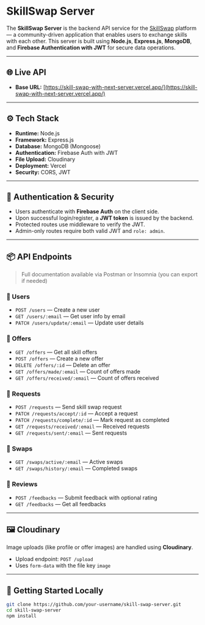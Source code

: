 # SkillSwap Server

The **SkillSwap Server** is the backend API service for the [SkillSwap](https://github.com/gaziraihan1/skill-swap-server.git) platform — a community-driven application that enables users to exchange skills with each other. This server is built using **Node.js**, **Express.js**, **MongoDB**, and **Firebase Authentication with JWT** for secure data operations.

---

## 🌐 Live API

- **Base URL:** [https://skill-swap-with-next-server.vercel.app/](https://skill-swap-with-next-server.vercel.app/)

---

## ⚙️ Tech Stack

- **Runtime:** Node.js
- **Framework:** Express.js
- **Database:** MongoDB (Mongoose)
- **Authentication:** Firebase Auth with JWT
- **File Upload:** Cloudinary
- **Deployment:** Vercel
- **Security:** CORS, JWT


---

## 🔐 Authentication & Security

- Users authenticate with **Firebase Auth** on the client side.
- Upon successful login/register, a **JWT token** is issued by the backend.
- Protected routes use middleware to verify the JWT.
- Admin-only routes require both valid JWT and `role: admin`.

---

## 📦 API Endpoints

> Full documentation available via Postman or Insomnia (you can export if needed)

### 🔸 Users
- `POST /users` — Create a new user
- `GET /users/:email` — Get user info by email
- `PATCH /users/update/:email` — Update user details

### 🔸 Offers
- `GET /offers` — Get all skill offers
- `POST /offers` — Create a new offer
- `DELETE /offers/:id` — Delete an offer
- `GET /offers/made/:email` — Count of offers made
- `GET /offers/received/:email` — Count of offers received

### 🔸 Requests
- `POST /requests` — Send skill swap request
- `PATCH /requests/accept/:id` — Accept a request
- `PATCH /requests/complete/:id` — Mark request as completed
- `GET /requests/received/:email` — Received requests
- `GET /requests/sent/:email` — Sent requests

### 🔸 Swaps
- `GET /swaps/active/:email` — Active swaps
- `GET /swaps/history/:email` — Completed swaps

### 🔸 Reviews
- `POST /feedbacks` — Submit feedback with optional rating
- `GET /feedbacks` — Get all feedbacks

---

## 🖼️ Cloudinary

Image uploads (like profile or offer images) are handled using **Cloudinary**.

- Upload endpoint: `POST /upload`
- Uses `form-data` with the file key `image`

---

## 🚀 Getting Started Locally

```bash
git clone https://github.com/your-username/skill-swap-server.git
cd skill-swap-server
npm install
```
